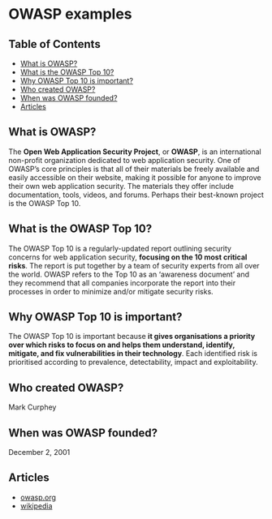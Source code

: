 # OWASP examples

## Table of Contents
- [What is OWASP?](#what-is-owasp)
- [What is the OWASP Top 10?](#what-is-the-owasp-top-10)
- [Why OWASP Top 10 is important?](#why-owasp-top-10-is-important)
- [Who created OWASP?](#who-created-owasp)
- [When was OWASP founded?](#when-was-owasp-founded)
- [Articles](#articles)

## What is OWASP?

The **Open Web Application Security Project**, or **OWASP**, is an international non-profit organization dedicated to web application security. One of OWASP’s core principles is that all of their materials be freely available and easily accessible on their website, making it possible for anyone to improve their own web application security. The materials they offer include documentation, tools, videos, and forums. Perhaps their best-known project is the OWASP Top 10.

## What is the OWASP Top 10?

The OWASP Top 10 is a regularly-updated report outlining security concerns for web application security, **focusing on the 10 most critical risks**. The report is put together by a team of security experts from all over the world. OWASP refers to the Top 10 as an ‘awareness document’ and they recommend that all companies incorporate the report into their processes in order to minimize and/or mitigate security risks.

## Why OWASP Top 10 is important?

The OWASP Top 10 is important because **it gives organisations a priority over which risks to focus on and helps them understand, identify, mitigate, and fix vulnerabilities in their technology**. Each identified risk is prioritised according to prevalence, detectability, impact and exploitability.

## Who created OWASP?

Mark Curphey

## When was OWASP founded?

December 2, 2001

##

## Articles

- [owasp.org](https://owasp.org/)
- [wikipedia](https://en.wikipedia.org/wiki/OWASP)
